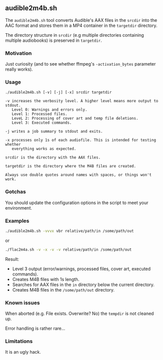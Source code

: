 ## audible2m4b.sh

The `audible2m4b.sh` tool converts Audible's AAX files in the `srcdir` into the
AAC format and stores them in a MP4 container in the `targetdir` directory.

The directory structure in `srcdir` (e.g multiple directories
containing multiple audiobooks) is preserved in `targetdir`.

### Motivation

Just curiosity (and to see whether ffmpeg's `-activation_bytes` parameter really works).

### Usage
```
./audible2m4b.sh [-v] [-j] [-x] srcdir targetdir

-v increases the verbosity level. A higher level means more output to stdout.
   Level 0: Warnings and errors only.
   Level 1: Processed files.
   LeveL 2: Processing of cover art and temp file deletions.
   Level 3: Executed commands.

-j writes a job summary to stdout and exits.

-x processes only 1s of each audiofile. This is intended for testing whether
   everything works as expected.

srcdir is the directory with the AAX files.

targetdir is the directory where the M4B files are created.

Always use double quotes around names with spaces, or things won't work.
```

### Gotchas
You should update the configuration options in the script to meet your environment.

### Examples
```bash
./audible2m4b.sh -vvvx vbr relative/path/in /some/path/out
```

or

```bash
./flac2m4a.sh -v -x -v -v relative/path/in /some/path/out
```

Result:

* Level 3 output (error/warnings, processed files, cover art, executed commands).
* Creates M4B files with 1s length.
* Searches for AAX files in the `in` directory below the current directory.
* Creates M4B files in the `/some/path/out` directory.

### Known issues
When aborted (e.g. File exists. Overwrite? No) the `tempdir` is not cleaned up.

Error handling is rather rare...

### Limitations
It is an ugly hack.
